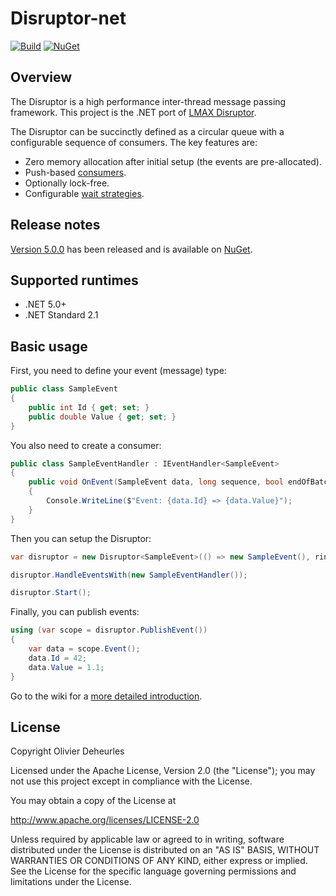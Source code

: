 # Disruptor-net

[![Build](https://github.com/Disruptor-net/Disruptor-net/workflows/Build/badge.svg)](https://github.com/Disruptor-net/Disruptor-net/actions?query=workflow%3ABuild)
[![NuGet](https://buildstats.info/nuget/Disruptor)](http://www.nuget.org/packages/Disruptor/)

## Overview

The Disruptor is a high performance inter-thread message passing framework. This project is the .NET port of [LMAX Disruptor](https://github.com/LMAX-Exchange/disruptor).

The Disruptor can be succinctly defined as a circular queue with a configurable sequence of consumers. The key features are:
- Zero memory allocation after initial setup (the events are pre-allocated).
- Push-based [consumers](https://github.com/disruptor-net/Disruptor-net/wiki/Event-Handlers).
- Optionally lock-free.
- Configurable [wait strategies](https://github.com/disruptor-net/Disruptor-net/wiki/Wait-Strategies).

## Release notes

[Version 5.0.0](https://github.com/disruptor-net/Disruptor-net/releases/tag/5.0.0) has been released and is available on [NuGet](https://www.nuget.org/packages/Disruptor).

## Supported runtimes

- .NET 5.0+
- .NET Standard 2.1

## Basic usage

First, you need to define your event (message) type:

```cs
public class SampleEvent
{
    public int Id { get; set; }
    public double Value { get; set; }
}
```

You also need to create a consumer:

```cs
public class SampleEventHandler : IEventHandler<SampleEvent>
{
    public void OnEvent(SampleEvent data, long sequence, bool endOfBatch)
    {
        Console.WriteLine($"Event: {data.Id} => {data.Value}");
    }
}
```

Then you can setup the Disruptor:

```cs
var disruptor = new Disruptor<SampleEvent>(() => new SampleEvent(), ringBufferSize: 1024);

disruptor.HandleEventsWith(new SampleEventHandler());

disruptor.Start();
```

Finally, you can publish events:

```cs
using (var scope = disruptor.PublishEvent())
{
    var data = scope.Event();
    data.Id = 42;
    data.Value = 1.1;
}
```

Go to the wiki for a [more detailed introduction](https://github.com/disruptor-net/Disruptor-net/wiki/Getting-Started).

## License

Copyright Olivier Deheurles

Licensed under the Apache License, Version 2.0 (the "License"); you may not use this project except in compliance with the License.

You may obtain a copy of the License at

http://www.apache.org/licenses/LICENSE-2.0

Unless required by applicable law or agreed to in writing, software
distributed under the License is distributed on an "AS IS" BASIS,
WITHOUT WARRANTIES OR CONDITIONS OF ANY KIND, either express or implied.
See the License for the specific language governing permissions and
limitations under the License.
